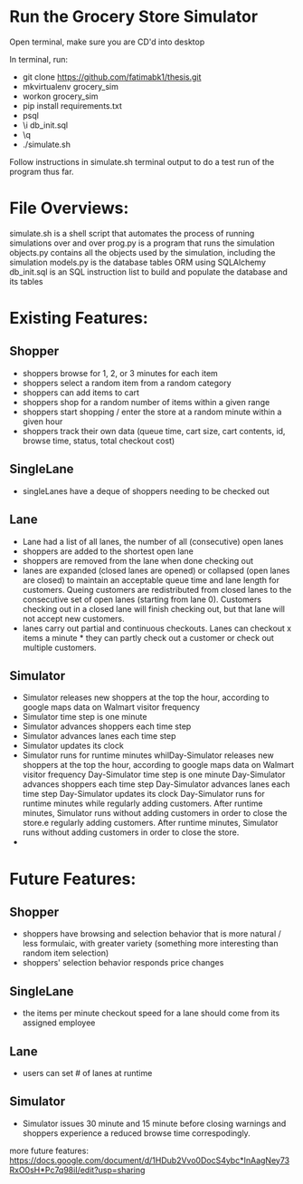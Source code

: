 
# Run the Grocery Store Simulator

Open terminal, make sure you are CD'd into desktop

In terminal, run: 

* git clone https://github.com/fatimabk1/thesis.git
* mkvirtualenv grocery_sim
* workon grocery_sim
* pip install requirements.txt
* psql
* \i db_init.sql
* \q
* ./simulate.sh

Follow instructions in simulate.sh terminal output to do a test run of the program thus far.


# File Overviews:
simulate.sh is a shell script that automates the process of running simulations over and over
prog.py 	is a program that runs the simulation
objects.py 	contains all the objects used by the simulation, including the simulation
models.py   is the database tables ORM using SQLAlchemy
db_init.sql is an SQL instruction list to build and populate the database and its tables


# Existing Features:
## Shopper
* shoppers browse for 1, 2, or 3 minutes for each item
* shoppers select a random item from a random category
* shoppers can add items to cart
* shoppers shop for a random number of items within a given range
* shoppers start shopping / enter the store at a random minute within a given hour
* shoppers track their own data (queue time, cart size, cart contents, id, browse time, status, total checkout cost)

## SingleLane
* singleLanes have a deque of shoppers needing to be checked out

## Lane
* Lane had a list of all lanes, the number of all (consecutive) open lanes 
* shoppers are added to the shortest open lane
* shoppers are removed from the lane when done checking out
* lanes are expanded (closed lanes are opened) or collapsed (open lanes are closed) to maintain an acceptable queue time and lane length for customers. Queing customers are redistributed from closed lanes to the consecutive set of open lanes (starting from lane 0). Customers checking out in a closed lane will finish checking out, but that lane will not accept new customers.
* lanes carry out partial and continuous checkouts. Lanes can checkout x items a minute * they can partly check out a customer or check out multiple customers.


## Simulator
* Simulator releases new shoppers at the top the hour, according to google maps data on Walmart visitor frequency
* Simulator time step is one minute
* Simulator advances shoppers each time step
* Simulator advances lanes each time step
* Simulator updates its clock
* Simulator runs for runtime minutes whilDay-Simulator releases new shoppers at the top the hour, according to google maps data on Walmart visitor frequency
Day-Simulator time step is one minute
Day-Simulator advances shoppers each time step
Day-Simulator advances lanes each time step
Day-Simulator updates its clock
Day-Simulator runs for runtime minutes while regularly adding customers. After runtime minutes, Simulator runs without adding customers in order to close the store.e regularly adding customers. After runtime minutes, Simulator runs without adding customers in order to close the store.
* 




# Future Features:
## Shopper
* shoppers have browsing and selection behavior that is more natural / less formulaic, with greater variety (something more interesting than random item selection)
* shoppers' selection behavior responds price changes

## SingleLane
* the items per minute checkout speed for a lane should come from its assigned employee

## Lane
* users can set # of lanes at runtime 

## Simulator
* Simulator issues 30 minute and 15 minute before closing warnings and shoppers experience a reduced browse time correspodingly.


more future features: https://docs.google.com/document/d/1HDub2Vvo0DocS4ybc*InAagNey73RxO0sH*Pc7q98iI/edit?usp=sharing


